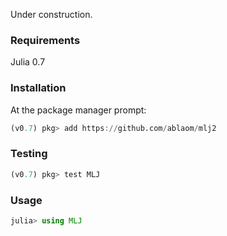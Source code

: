 Under construction.

### Requirements

Julia 0.7

### Installation

At the package manager prompt:

````julia
(v0.7) pkg> add https://github.com/ablaom/mlj2

````

### Testing

````julia
(v0.7) pkg> test MLJ

````


### Usage

````julia
julia> using MLJ

````


